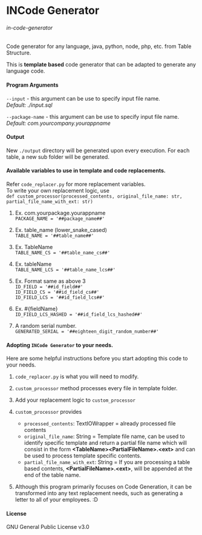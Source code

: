 # INCode Generator
###### _in-code-generator_
Code generator for any language, java, python, node, php, etc. from Table Structure.

This is __template based__ code generator that can be adapted to generate any language code.

#### Program Arguments
`--input` - this argument can be use to specify input file name.   
_Default: ./input.sql_ 
  
`--package-name` - this argument can be use to specify input file name.   
_Default: com.yourcompany.yourappname_
   
#### Output
New `./output` directory will be generated upon every execution.
For each table, a new sub folder will be generated.

#### Available variables to use in template and code replacements. 
Refer `code_replacer.py`  for more replacement variables.  
To write your own replacement logic, use  
`def custom_processor(processed_contents, original_file_name: str, partial_file_name_with_ext: str)`  
  
  
1. Ex. com.yourpackage.yourappname  
`PACKAGE_NAME = '##package_name##'`
      
2. Ex. table_name (lower_snake_cased)  
`TABLE_NAME = '##table_name##'`
  
3. Ex. TableName  
`TABLE_NAME_CS = '##table_name_cs##'`
  
4. Ex. tableName  
`TABLE_NAME_LCS = '##table_name_lcs##'`
  
5. Ex. Format same as above 3  
`ID_FIELD = '##id_field##'`  
`ID_FIELD_CS = '##id_field_cs##'`  
`ID_FIELD_LCS = '##id_field_lcs##'`  
  
6. Ex. \#{fieldName}  
`ID_FIELD_LCS_HASHED = '##id_field_lcs_hashed##'`  
  
7. A random serial number.  
`GENERATED_SERIAL = '##eighteen_digit_random_number##'`  
  
#### Adopting `INCode Generator` to your needs.  
Here are some helpful instructions before you start 
adopting this code to your needs.

1. `code_replacer.py` is what you will need to modify.
2. `custom_processor` method processes every file in 
template folder.
3. Add your replacement logic to `custom_processor`
4. `custom_processor` provides  
    * `processed_contents`: TextIOWrapper = already processed file contents 
    * `original_file_name`: String = Template file name, can be used to identify specific template and 
    return a partial file name which will consist in the form __\<TableName\>\<PartialFileName\>.\<ext\>__ and can be used to process template specific contents. 
    * `partial_file_name_with_ext`: String = If you are processing a table based contents, 
    __\<PartialFileName\>.\<ext\>__, will be appended at the end 
    of the table name.
    
5. Although this program primarily focuses on 
Code Generation, it can be transformed into any 
text replacement needs, such as generating a 
letter to all of your employees. :D    


#### License  
GNU General Public License v3.0  
  
